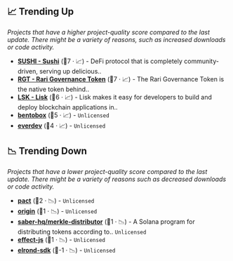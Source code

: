 ## 📈 Trending Up

_Projects that have a higher project-quality score compared to the last update. There might be a variety of reasons, such as increased downloads or code activity._

- <b><a href="https://github.com/sushiswap">SUSHI - Sushi</a></b> (🥈7 · 📈) - DeFi protocol that is completely community-driven, serving up delicious.. <code><img src="https://git.io/J9cO9" style="display:inline;" width="13" height="13"></code>
- <b><a href="https://github.com/Rari-Capital">RGT - Rari Governance Token</a></b> (🥇7 · 📈) - The Rari Governance Token is the native token behind.. <code><img src="https://git.io/J9cO9" style="display:inline;" width="13" height="13"></code>
- <b><a href="https://github.com/LiskHQ">LSK - Lisk</a></b> (🥇6 · 📈) - Lisk makes it easy for developers to build and deploy blockchain applications in..
- <b><a href="{}">bentobox</a></b> (🥇5 · 📈) -  <code>Unlicensed</code>
- <b><a href="{}">everdev</a></b> (🥈4 · 📈) -  <code>Unlicensed</code>

## 📉 Trending Down

_Projects that have a lower project-quality score compared to the last update. There might be a variety of reasons such as decreased downloads or code activity._

- <b><a href="{}">pact</a></b> (🥈2 · 📉) -  <code>Unlicensed</code>
- <b><a href="{}">origin</a></b> (🥉1 · 📉) -  <code>Unlicensed</code>
- <b><a href="{}">saber-hq/merkle-distributor</a></b> (🥉1 · 📉) - A Solana program for distributing tokens according to.. <code>Unlicensed</code>
- <b><a href="{}">effect-js</a></b> (🥉1 · 📉) -  <code>Unlicensed</code>
- <b><a href="{}">elrond-sdk</a></b> (🥉-1 · 📉) -  <code>Unlicensed</code>

